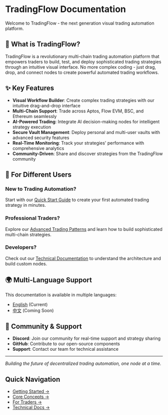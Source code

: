 # TradingFlow Documentation

Welcome to TradingFlow - the next generation visual trading automation platform.

## 🚀 What is TradingFlow?

TradingFlow is a revolutionary multi-chain trading automation platform that empowers traders to build, test, and deploy sophisticated trading strategies through an intuitive visual interface. No more complex coding - just drag, drop, and connect nodes to create powerful automated trading workflows.

## ✨ Key Features

- **Visual Workflow Builder**: Create complex trading strategies with our intuitive drag-and-drop interface
- **Multi-Chain Support**: Trade across Aptos, Flow EVM, BSC, and Ethereum seamlessly
- **AI-Powered Trading**: Integrate AI decision-making nodes for intelligent strategy execution
- **Secure Vault Management**: Deploy personal and multi-user vaults with advanced security features
- **Real-Time Monitoring**: Track your strategies' performance with comprehensive analytics
- **Community-Driven**: Share and discover strategies from the TradingFlow community

## 🎯 For Different Users

### New to Trading Automation?
Start with our [Quick Start Guide](getting-started/quick-start-guide.md) to create your first automated trading strategy in minutes.

### Professional Traders?
Explore our [Advanced Trading Patterns](for-traders/advanced-trading-patterns.md) and learn how to build sophisticated multi-chain strategies.

### Developers?
Check out our [Technical Documentation](technical-documentation/) to understand the architecture and build custom nodes.

## 🌍 Multi-Language Support

This documentation is available in multiple languages:
- [English](/) (Current)
- [中文](../zh/) (Coming Soon)

## 🤝 Community & Support

- **Discord**: Join our community for real-time support and strategy sharing
- **GitHub**: Contribute to our open-source components
- **Support**: Contact our team for technical assistance

---

*Building the future of decentralized trading automation, one node at a time.*

## Quick Navigation

- [Getting Started →](getting-started/)
- [Core Concepts →](core-concepts/)
- [For Traders →](for-traders/)
- [Technical Docs →](technical-documentation/)